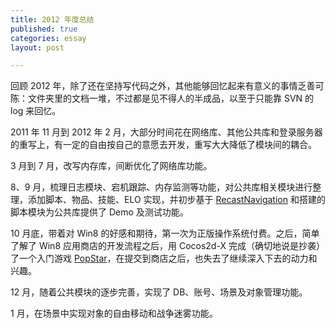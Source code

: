 ```yaml
---
title: 2012 年度总结
published: true
categories: essay
layout: post

---
```


回顾 2012 年，除了还在坚持写代码之外，其他能够回忆起来有意义的事情乏善可陈：文件夹里的文档一堆，不过都是见不得人的半成品，以至于只能靠 SVN 的 log 来回忆。

2011 年 11 月到 2012 年 2 月，大部分时间花在网络库、其他公共库和登录服务器的重写上，有一定的自由按自己的意愿去开发，重写大大降低了模块间的耦合。

3 月到 7 月，改写内存库，间断优化了网络库功能。

8、9 月，梳理日志模块、宕机跟踪、内存监测等功能，对公共库相关模块进行整理，添加脚本、物品、技能、ELO 实现，并初步基于 [RecastNavigation](http://code.google.com/p/recastnavigation/) 和搭建的脚本模块为公共库提供了 Demo 及测试功能。

10 月底，带着对 Win8 的好感和期待，第一次为正版操作系统付费。之后，简单了解了 Win8 应用商店的开发流程之后，用 Cocos2d-X 完成（确切地说是抄袭）了一个入门游戏 [PopStar](http://apps.microsoft.com/windows/zh-CN/app/pop-star/3bb76a99-3113-47ec-a140-558a5f87d3a9)，在提交到商店之后，也失去了继续深入下去的动力和兴趣。

12 月，随着公共模块的逐步完善，实现了 DB、账号、场景及对象管理功能。

1 月，在场景中实现对象的自由移动和战争迷雾功能。

